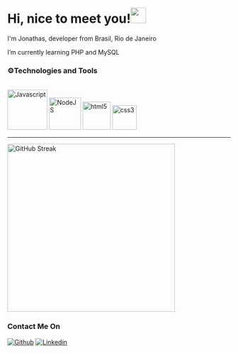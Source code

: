 <h1>Hi, nice to meet you!<img src="https://images.assets-landingi.com/uc/20e3d05d-961d-449d-905b-a543e0cd04e5/giphy5.gif" width="35" style="max-width: 100%; display: inline-block"></h1>

I'm Jonathas, developer from Brasil, Rio de Janeiro 
<img src="https://user-images.githubusercontent.com/102678837/178667298-cd81b7a9-3d88-4945-8e93-4ae5f308911a.png" width="13" style="max-width: 100%; display: inline-block"> 

I’m currently learning PHP and MySQL

<h3>⚙Technologies and Tools</h3>

<div style="display: inline_block"><br/>
 <img alignm="center" alt="Javascript" src="https://img.shields.io/badge/JavaScript-F7DF1E?style=for-the-badge&logo=javascript&logoColor=black" width="90">
 <img alignm="center" alt="NodeJS" src="https://img.shields.io/badge/Node.js-43853D?style=for-the-badge&logo=node.js&logoColor=white" width="72">
 <img alignm="center" alt="html5" src="https://img.shields.io/badge/html5-%23E34F26.svg?style=for-the-badge&logo=html5&logoColor=white" width="63">
 <img alignm="center" alt="css3" src="https://img.shields.io/badge/css3-%231572B6.svg?style=for-the-badge&logo=css3&logoColor=white" width="55">
 <hr></hr>  
 
<img src="https://camo.githubusercontent.com/749cfd5a4ded1f8144f6fffe62a6ce46628da4b92a15e71a8cb5fc45ef599e9c/68747470733a2f2f6769746875622d726561646d652d73747265616b2d73746174732e6865726f6b756170702e636f6d2f3f757365723d627265616b696e67456e64267468656d653d6461726b26646174655f666f726d61743d6a2532304d25354225323059253544266d61782d77696474683a31307078" alt="GitHub Streak" data-canonical-src="https://github-readme-streak-stats.herokuapp.com/?user=breakingEnd&amp;theme=dark&amp;date_format=j%20M%5B%20Y%5D&amp;max-width:10px" style="width: 27em;">

<h3>Contact Me On</h3> 
 
[![Github](https://img.shields.io/badge/GitHub-100000?style=for-the-badge&logo=github&logoColor=white)](https://github.com/breakingEnd)
[![Linkedin](https://img.shields.io/badge/LinkedIn-0077B5?style=for-the-badge&logo=linkedin&logoColor=white)](https://www.linkedin.com/in/jonathas-menezes-56369752/)




